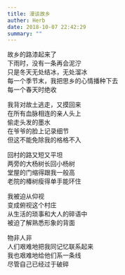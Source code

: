 ```yaml
---
title: 漫谈故乡
auther: Herb
date: 2018-10-07 22:42:29
summary: ""
---
```

故乡的路漆起来了\
下雨时，没有一条再会泥泞\
只是冬天无处结冰，无处溜冰\
每一个季节末，我把思乡的心情播种下去\
每一个春天时绝收

我背对故土逃走，又摸回来\
在所有血脉相连的亲人头上\
偷走头发的墨水\
在爷爷的脸上记录细节\
但这不能免除我的格格不入

回村的路又短又平坦\
两旁的大杨树长回小杨树\
堂屋的门缩得跟我一般高\
老院的椿树瘦得单手能环住

我被迫从仰视\
变成俯视这个村庄\
从生活的琐事和大人的碎语中\
被迫了解熟悉形象的背面

物非人非\
人们艰难地把我同记忆联系起来\
我也艰难地给他们系一条线\
尽管自己已经过于破碎
